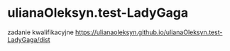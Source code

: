# ulianaOleksyn.test-LadyGaga
zadanie kwalifikacyjne
https://ulianaoleksyn.github.io/ulianaOleksyn.test-LadyGaga/dist
